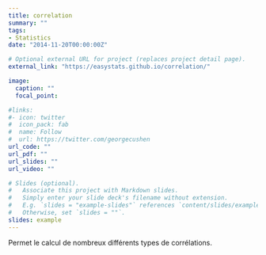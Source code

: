 ```yaml
---
title: correlation
summary: ""
tags:
- Statistics
date: "2014-11-20T00:00:00Z"

# Optional external URL for project (replaces project detail page).
external_link: "https://easystats.github.io/correlation/"

image:
  caption: ""
  focal_point:

#links:
#- icon: twitter
#  icon_pack: fab
#  name: Follow
#  url: https://twitter.com/georgecushen
url_code: ""
url_pdf: ""
url_slides: ""
url_video: ""

# Slides (optional).
#   Associate this project with Markdown slides.
#   Simply enter your slide deck's filename without extension.
#   E.g. `slides = "example-slides"` references `content/slides/example-slides.md`.
#   Otherwise, set `slides = ""`.
slides: example
---
```


Permet le calcul de nombreux différents types de corrélations.